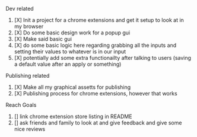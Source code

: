 Dev related
1. [X] Init a project for a chrome extensions and get it setup to look at in my browser
1. [X] Do some basic design work for a popup gui
1. [X] Make said basic gui
1. [X] do some basic logic here regarding grabbing all the inputs and setting their values to whatever is in our input
1. [X] potentially add some extra functionailty after talking to users (saving a default value after an apply or something)

Publishing related
1. [X] Make all my graphical assetts for publishing
1. [X] Publishing process for chrome extensions, however that works


Reach Goals
1. [] link chrome extension store listing in README
1. [] ask friends and family to look at and give feedback and give some nice reviews

